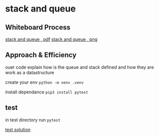 # stack and queue 

## Whiteboard Process

[stack and queue , pdf](./witebord.pdf)
[stack and queue , png](./Untitled%20(5).png)

## Approach & Efficiency

ouer code explain how is the queue and stack  defined and how they are work as a datastructure

create your env 
`python -m venv .venv`

install dependance
`pip3 install pytest`



## test
in test directory run
`pytest`

[test solution](./test)
